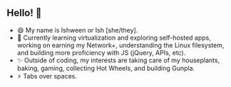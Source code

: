 ## Hello! 👋

- 😄 My name is Ishween or Ish [she/they].
- 🌱 Currently learning virtualization and exploring self-hosted apps, working on earning my Network+, understanding the Linux filesystem, and building more proficiency with JS (jQuery, APIs, etc).
- ✨ Outside of coding, my interests are taking care of my houseplants, baking, gaming, collecting Hot Wheels, and building Gunpla.
- ⚡ Tabs over spaces. 
